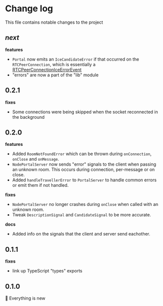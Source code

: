 # Change log

This file contains notable changes to the project

## _next_

**features**

- `Portal` now emits an `IceCandidateError` if that occurred on the `RTCPeerConnection`, which is essentially a
  [RTCPeerConnectionIceErrorEvent](https://developer.mozilla.org/en-US/docs/Web/API/RTCPeerConnectionIceErrorEvent)
- "errors" are now a part of the "lib" module

## 0.2.1

**fixes**

- Some connections were being skipped when the socket reconnected in the background

## 0.2.0

**features**

- Added `RoomNotFoundError` which can be thrown during `onConnection`, `onClose` and `onMessage`.
- `NodePortalServer` now sends "error" signals to the client when passing an unknown room.
  This occurs during connection, per-message or on close.
- Added `handleTravellerError` to `PortalServer` to handle common errors or emit them if not handled.

**fixes**

- `NodePortalServer` no longer crashes during `onClose` when called with an unknown room.
- Tweak `DescriptionSignal` and `CandidateSignal` to be more accurate.

**docs**

- Added info on the signals that the client and server send eachother.

## 0.1.1

**fixes**

- link up TypeScript "types" exports

## 0.1.0

🎉 Everything is new
